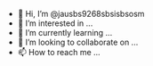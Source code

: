 - 👋 Hi, I’m @jausbs9268sbsisbsosm
- 👀 I’m interested in ...
- 🌱 I’m currently learning ...
- 💞️ I’m looking to collaborate on ...
- 📫 How to reach me ...

<!---
jausbs9268sbsisbsosm/jausbs9268sbsisbsosm is a ✨ special ✨ repository because its `README.md` (this file) appears on your GitHub profile.
You can click the Preview link to take a look at your changes.
--->
